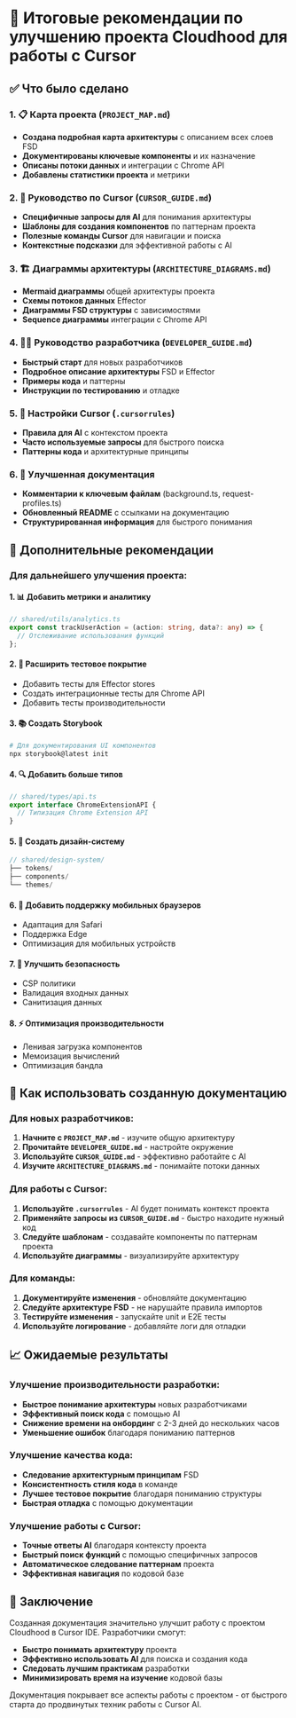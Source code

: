 # 🎯 Итоговые рекомендации по улучшению проекта Cloudhood для работы с Cursor

## ✅ Что было сделано

### 1. 📋 Карта проекта (`PROJECT_MAP.md`)
- **Создана подробная карта архитектуры** с описанием всех слоев FSD
- **Документированы ключевые компоненты** и их назначение
- **Описаны потоки данных** и интеграции с Chrome API
- **Добавлены статистики проекта** и метрики

### 2. 🎯 Руководство по Cursor (`CURSOR_GUIDE.md`)
- **Специфичные запросы для AI** для понимания архитектуры
- **Шаблоны для создания компонентов** по паттернам проекта
- **Полезные команды Cursor** для навигации и поиска
- **Контекстные подсказки** для эффективной работы с AI

### 3. 🏗️ Диаграммы архитектуры (`ARCHITECTURE_DIAGRAMS.md`)
- **Mermaid диаграммы** общей архитектуры проекта
- **Схемы потоков данных** Effector
- **Диаграммы FSD структуры** с зависимостями
- **Sequence диаграммы** интеграции с Chrome API

### 4. 👨‍💻 Руководство разработчика (`DEVELOPER_GUIDE.md`)
- **Быстрый старт** для новых разработчиков
- **Подробное описание архитектуры** FSD и Effector
- **Примеры кода** и паттерны
- **Инструкции по тестированию** и отладке

### 5. 🔧 Настройки Cursor (`.cursorrules`)
- **Правила для AI** с контекстом проекта
- **Часто используемые запросы** для быстрого поиска
- **Паттерны кода** и архитектурные принципы

### 6. 📝 Улучшенная документация
- **Комментарии к ключевым файлам** (background.ts, request-profiles.ts)
- **Обновленный README** с ссылками на документацию
- **Структурированная информация** для быстрого понимания

## 🚀 Дополнительные рекомендации

### Для дальнейшего улучшения проекта:

#### 1. 📊 Добавить метрики и аналитику
```typescript
// shared/utils/analytics.ts
export const trackUserAction = (action: string, data?: any) => {
  // Отслеживание использования функций
};
```

#### 2. 🧪 Расширить тестовое покрытие
- Добавить тесты для Effector stores
- Создать интеграционные тесты для Chrome API
- Добавить тесты производительности

#### 3. 📚 Создать Storybook
```bash
# Для документирования UI компонентов
npx storybook@latest init
```

#### 4. 🔍 Добавить больше типов
```typescript
// shared/types/api.ts
export interface ChromeExtensionAPI {
  // Типизация Chrome Extension API
}
```

#### 5. 🎨 Создать дизайн-систему
```typescript
// shared/design-system/
├── tokens/
├── components/
└── themes/
```

#### 6. 📱 Добавить поддержку мобильных браузеров
- Адаптация для Safari
- Поддержка Edge
- Оптимизация для мобильных устройств

#### 7. 🔐 Улучшить безопасность
- CSP политики
- Валидация входных данных
- Санитизация данных

#### 8. ⚡ Оптимизация производительности
- Ленивая загрузка компонентов
- Мемоизация вычислений
- Оптимизация бандла

## 🎯 Как использовать созданную документацию

### Для новых разработчиков:
1. **Начните с `PROJECT_MAP.md`** - изучите общую архитектуру
2. **Прочитайте `DEVELOPER_GUIDE.md`** - настройте окружение
3. **Используйте `CURSOR_GUIDE.md`** - эффективно работайте с AI
4. **Изучите `ARCHITECTURE_DIAGRAMS.md`** - понимайте потоки данных

### Для работы с Cursor:
1. **Используйте `.cursorrules`** - AI будет понимать контекст проекта
2. **Применяйте запросы из `CURSOR_GUIDE.md`** - быстро находите нужный код
3. **Следуйте шаблонам** - создавайте компоненты по паттернам проекта
4. **Используйте диаграммы** - визуализируйте архитектуру

### Для команды:
1. **Документируйте изменения** - обновляйте документацию
2. **Следуйте архитектуре FSD** - не нарушайте правила импортов
3. **Тестируйте изменения** - запускайте unit и E2E тесты
4. **Используйте логирование** - добавляйте логи для отладки

## 📈 Ожидаемые результаты

### Улучшение производительности разработки:
- **Быстрое понимание архитектуры** новых разработчиками
- **Эффективный поиск кода** с помощью AI
- **Снижение времени на онбординг** с 2-3 дней до нескольких часов
- **Уменьшение ошибок** благодаря пониманию паттернов

### Улучшение качества кода:
- **Следование архитектурным принципам** FSD
- **Консистентность стиля кода** в команде
- **Лучшее тестовое покрытие** благодаря пониманию структуры
- **Быстрая отладка** с помощью документации

### Улучшение работы с Cursor:
- **Точные ответы AI** благодаря контексту проекта
- **Быстрый поиск функций** с помощью специфичных запросов
- **Автоматическое следование паттернам** проекта
- **Эффективная навигация** по кодовой базе

## 🎉 Заключение

Созданная документация значительно улучшит работу с проектом Cloudhood в Cursor IDE. Разработчики смогут:

- **Быстро понимать архитектуру** проекта
- **Эффективно использовать AI** для поиска и создания кода
- **Следовать лучшим практикам** разработки
- **Минимизировать время на изучение** кодовой базы

Документация покрывает все аспекты работы с проектом - от быстрого старта до продвинутых техник работы с Cursor AI.
